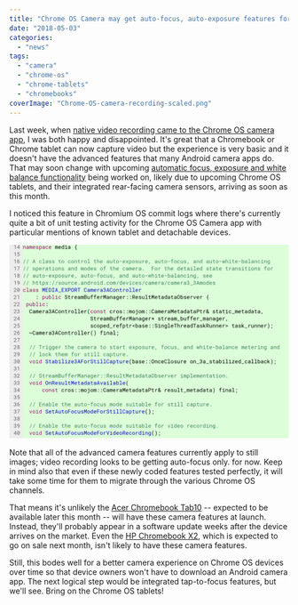 ```yaml
---
title: "Chrome OS Camera may get auto-focus, auto-exposure features for tablets, detachables"
date: "2018-05-03"
categories: 
  - "news"
tags: 
  - "camera"
  - "chrome-os"
  - "chrome-tablets"
  - "chromebooks"
coverImage: "Chrome-OS-camera-recording-scaled.png"
---
```


Last week, when [native video recording came to the Chrome OS camera app](https://www.aboutchromebooks.com/news/chromebooks-can-now-record-video-with-the-native-camera-app/), I was both happy and disappointed. It's great that a Chromebook or Chrome tablet can now capture video but the experience is very basic and it doesn't have the advanced features that many Android camera apps do. That may soon change with upcoming [automatic focus, exposure and white balance functionality](https://chromium-review.googlesource.com/c/chromium/src/+/1018641) being worked on, likely due to upcoming Chrome OS tablets, and their integrated rear-facing camera sensors, arriving as soon as this month.

I noticed this feature in Chromium OS commit logs where there's currently quite a bit of unit testing activity for the Chrome OS Camera app with particular mentions of known tablet and detachable devices.

[![Chrome OS Camera auto-focus, exposure code](images/Chrome-OS-Camera-auto-focus-exposure-code-1024x708.png)](https://www.aboutchromebooks.com/wp-content/uploads/2018/05/Chrome-OS-Camera-auto-focus-exposure-code.png)

Note that all of the advanced camera features currently apply to still images; video recording looks to be getting auto-focus only. for now. Keep in mind also that even if these newly coded features tested perfectly, it will take some time for them to migrate through the various Chrome OS channels.

That means it's unlikely the [Acer Chromebook Tab10](https://www.aboutchromebooks.com/podcast/acer-chromebook-tab-10-audio-thoughts-before-the-release-date/) -- expected to be available later this month -- will have these camera features at launch. Instead, they'll probably appear in a software update weeks after the device arrives on the market. Even the [HP Chromebook X2](https://www.aboutchromebooks.com/news/hp-chromebook-x2-arrives-as-the-first-detachable-chromebook-tablet/), which is expected to go on sale next month, isn't likely to have these camera features.

Still, this bodes well for a better camera experience on Chrome OS devices over time so that device owners won't have to download an Android camera app. The next logical step would be integrated tap-to-focus features, but we'll see. Bring on the Chrome OS tablets!

